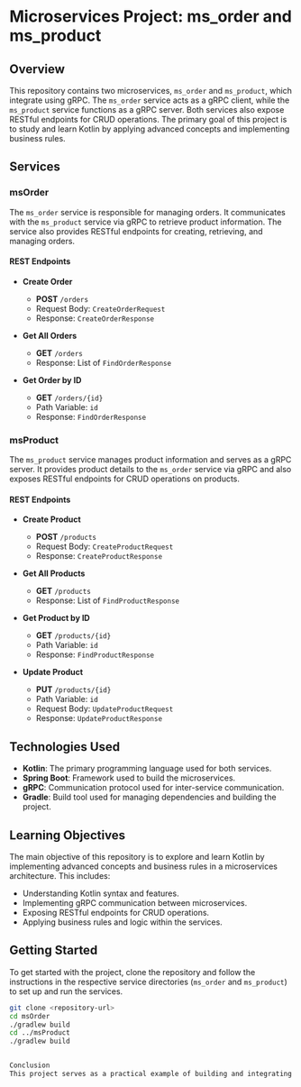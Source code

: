 # Microservices Project: ms_order and ms_product

## Overview

This repository contains two microservices, `ms_order` and `ms_product`, which integrate using gRPC. The `ms_order` service acts as a gRPC client, while the `ms_product` service functions as a gRPC server. Both services also expose RESTful endpoints for CRUD operations. The primary goal of this project is to study and learn Kotlin by applying advanced concepts and implementing business rules.

## Services

### msOrder

The `ms_order` service is responsible for managing orders. It communicates with the `ms_product` service via gRPC to retrieve product information. The service also provides RESTful endpoints for creating, retrieving, and managing orders.

#### REST Endpoints

- **Create Order**
  - **POST** `/orders`
  - Request Body: `CreateOrderRequest`
  - Response: `CreateOrderResponse`

- **Get All Orders**
  - **GET** `/orders`
  - Response: List of `FindOrderResponse`

- **Get Order by ID**
  - **GET** `/orders/{id}`
  - Path Variable: `id`
  - Response: `FindOrderResponse`

### msProduct

The `ms_product` service manages product information and serves as a gRPC server. It provides product details to the `ms_order` service via gRPC and also exposes RESTful endpoints for CRUD operations on products.

#### REST Endpoints

- **Create Product**
  - **POST** `/products`
  - Request Body: `CreateProductRequest`
  - Response: `CreateProductResponse`

- **Get All Products**
  - **GET** `/products`
  - Response: List of `FindProductResponse`

- **Get Product by ID**
  - **GET** `/products/{id}`
  - Path Variable: `id`
  - Response: `FindProductResponse`

- **Update Product**
  - **PUT** `/products/{id}`
  - Path Variable: `id`
  - Request Body: `UpdateProductRequest`
  - Response: `UpdateProductResponse`


## Technologies Used

- **Kotlin**: The primary programming language used for both services.
- **Spring Boot**: Framework used to build the microservices.
- **gRPC**: Communication protocol used for inter-service communication.
- **Gradle**: Build tool used for managing dependencies and building the project.

## Learning Objectives

The main objective of this repository is to explore and learn Kotlin by implementing advanced concepts and business rules in a microservices architecture. This includes:

- Understanding Kotlin syntax and features.
- Implementing gRPC communication between microservices.
- Exposing RESTful endpoints for CRUD operations.
- Applying business rules and logic within the services.

## Getting Started

To get started with the project, clone the repository and follow the instructions in the respective service directories (`ms_order` and `ms_product`) to set up and run the services.

```sh
git clone <repository-url>
cd msOrder
./gradlew build
cd ../msProduct
./gradlew build


Conclusion
This project serves as a practical example of building and integrating microservices using Kotlin, Spring Boot, and gRPC. It demonstrates how to implement advanced concepts and business rules in a real-world scenario.
